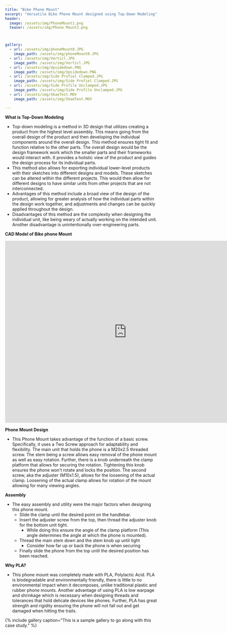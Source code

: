 ```yaml
---
title: "Bike Phone Mount"
excerpt: "Versatile Bike Phone Mount designed using Top-Down Modeling"
header:
  image: /assets/img/PhoneMount1.png
  teaser: /assets/img/Phone Mount2.png



gallery:
  - url: /assets/img/phoneMount0.JPG
    image_path: /assets/img/phoneMount0.JPG
  - url: /assets/img/Verticl.JPG
    image_path: /assets/img/Verticl.JPG
  - url: /assets/img/Upsidedown.PNG
    image_path: /assets/img/Upsidedown.PNG
  - url: /assets/img/Side Profiel Clamped.JPG
    image_path: /assets/img/Side Profiel Clamped.JPG
  - url: /assets/img/Side Profile Unclamped.JPG
    image_path: /assets/img/Side Profile Unclamped.JPG
  - url: /assets/img/SkaeTest.MOV
    image_path: /assets/img/SkaeTest.MOV

---
```


**What is Top-Down Modeling** 
* Top-down modeling is a method in 3D design that utilizes creating a product from the highest level assembly. This means going from the overall design of the product and then developing the individual components around the overall design. This method ensures tight fit and function relative to the other parts. The overall design would be the design framework work which the smaller parts and their frameworks would interact with. It provides a holistic view of the product and guides the design process for its individual parts. 
* This method also allows for exporting individual lower-level products with their sketches into different designs and models. These sketches can be altered within the different projects. This would then allow for different designs to have similar units from other projects that are not interconnected.  
* Advantages of this method include a broad view of the design of the product, allowing for greater analysis of how the individual parts within the design work together, and adjustments and changes can be quickly applied throughout the design.
* Disadvantages of this method are the complexity when designing the individual unit, like being weary of actually working on the intended unit. Another disadvantage is unintentionally over-engineering parts. 


**CAD Model of Bike phone Mount**
<iframe src="https://vanderbilt643.autodesk360.com/shares/public/SH512d4QTec90decfa6e0233cdc690e06ee1?mode=embed" width="800" height="600" allowfullscreen="true" webkitallowfullscreen="true" mozallowfullscreen="true"  frameborder="0"></iframe>


**Phone Mount Design**
* This Phone Mount takes advantage of the function of a basic screw. Specifically, it uses a Two Screw approach for adaptability and flexibility. The main unit that holds the phone is a M20x2.5 threaded screw. The stem being a screw allows easy removal of the phone mount as well as easy rotation. Further, there is a knob underneath the clamp platform that allows for securing the rotation. Tightening this knob ensures the phone won't rotate and locks the position. The second screw, aka the adjuster (M10x1.5), allows for the loosening of the actual clamp. Loosening of the actual clamp allows for rotation of the mount allowing for many viewing angles. 

**Assembly**
* The easy assembly and utility were the major factors when designing this phone mount.
  * Slide the clamp until the desired point on the handlebar. 
  * Insert the adjuster screw from the top, then thread the adjuster knob for the bottom unit tight. 
     * While doing this ensure the angle of the clamp platform (This angle determines the angle at which the phone is mounted).
  * Thread the main stem down and the stem knob up until tight 
     * Consider how far up or back the phone is when securing
  * Finally slide the phone from the top until the desired position has been reached. 

**Why PLA?**
* This phone mount was completely made with PLA, Polylactic Acid. PLA is biodegradable and environmentally friendly, there is little to no environmental impact when it decomposes, unlike traditional plastic and rubber phone mounts. Another advantage of using PLA is low warpage and shrinkage which is necessary when designing threads and tolerances that hold delicate devices like phones. Further, PLA has great strength and rigidity ensuring the phone will not fall out and get damaged when hitting the trails. 







{% include gallery caption="This is a sample gallery to go along with this case study." %}



